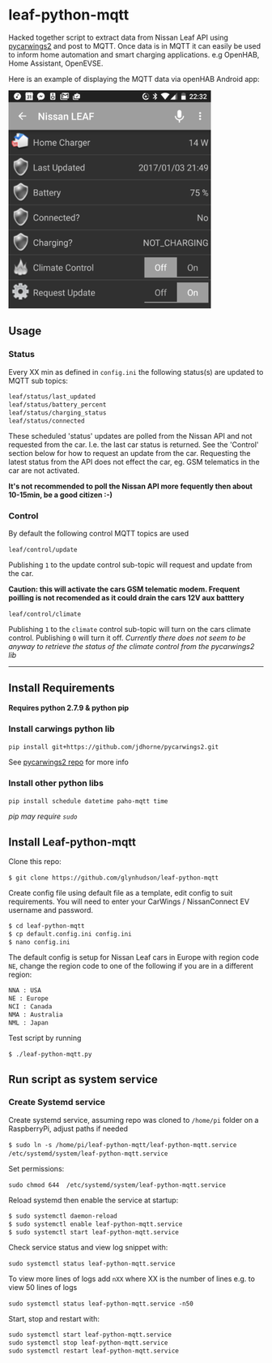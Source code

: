 # leaf-python-mqtt

Hacked together script to extract data from Nissan Leaf API using [pycarwings2](https://github.com/cedric222/pycarwings2) and post to MQTT. Once data is in MQTT it can easily be used to inform home automation and smart charging applications. e.g OpenHAB, Home Assistant, OpenEVSE.

Here is an example of displaying the MQTT data via openHAB Android app:

![openhab-leaf-mqtt](openhab-leaf-mqtt.png)

## Usage

### Status

Every XX min as defined in `config.ini` the following status(s) are updated to MQTT sub topics:

```
leaf/status/last_updated
leaf/status/battery_percent
leaf/status/charging_status
leaf/status/connected

```

These scheduled 'status' updates are polled from the Nissan API and not requested from the car. I.e. the last car status is returned. See the 'Control' section below for how to request an update from the car. Requesting the latest status from the API does not effect the car, eg. GSM telematics in the car are not activated.

**It's not recommended to poll the Nissan API more fequently then about 10-15min, be a good citizen :-)**

### Control

By default the following control MQTT topics are used


`leaf/control/update`

Publishing `1` to the update control sub-topic will request and update from the car.

**Caution: this will activate the cars GSM telematic modem. Frequent poilling is not recomended as it could drain the cars 12V aux batttery**

`leaf/control/climate`

Publishing `1` to the `climate` control sub-topic will turn on the cars climate control. Publishing `0` will turn it off. *Currently there does not seem to be anyway to retrieve the status of the climate control from the pycarwings2 lib*

***

## Install Requirements

**Requires python 2.7.9 & python pip**

### Install carwings python lib

`pip install git+https://github.com/jdhorne/pycarwings2.git`

See [pycarwings2 repo](https://github.com/cedric222/pycarwings2) for more info

### Install other python libs

`pip install schedule datetime paho-mqtt time`

*pip may require `sudo`*


## Install Leaf-python-mqtt

Clone this repo:

`$ git clone https://github.com/glynhudson/leaf-python-mqtt`

Create config file using default file as a template, edit config to suit requirements. You will need to enter your CarWings / NissanConnect EV username and password.

```
$ cd leaf-python-mqtt
$ cp default.config.ini config.ini
$ nano config.ini
```

The default config is setup for Nissan Leaf cars in Europe with region code `NE`, change the region code to one of the following if you are in a different region:  

```
NNA : USA
NE : Europe
NCI : Canada
NMA : Australia
NML : Japan
```

Test script by running

`$ ./leaf-python-mqtt.py`

## Run script as system service

### Create Systemd service

Create systemd service, assuming repo was cloned to `/home/pi` folder on a RaspberryPi, adjust paths if needed

`$ sudo ln -s /home/pi/leaf-python-mqtt/leaf-python-mqtt.service /etc/systemd/system/leaf-python-mqtt.service`

Set permissions:

`sudo chmod 644  /etc/systemd/system/leaf-python-mqtt.service`

Reload systemd then enable the service at startup:

```
$ sudo systemctl daemon-reload
$ sudo systemctl enable leaf-python-mqtt.service
$ sudo systemctl start leaf-python-mqtt.service
```

Check service status and view log snippet with:

`sudo systemctl status leaf-python-mqtt.service`

To view more lines of logs add `nXX` where XX is the number of lines e.g. to view 50 lines of logs

`sudo systemctl status leaf-python-mqtt.service -n50`

Start, stop and restart with:

```
sudo systemctl start leaf-python-mqtt.service
sudo systemctl stop leaf-python-mqtt.service
sudo systemctl restart leaf-python-mqtt.service
```
